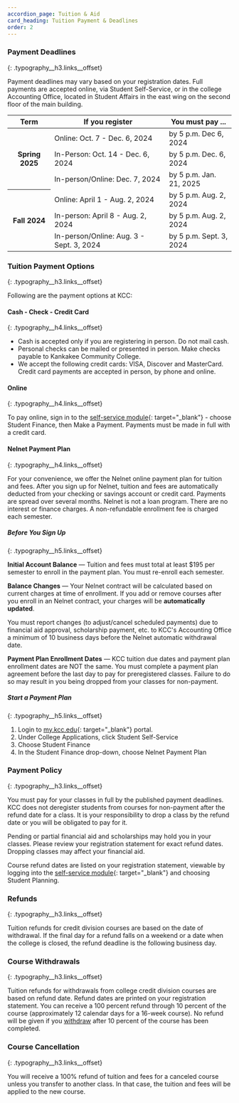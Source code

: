 ```yaml
---
accordion_page: Tuition & Aid
card_heading: Tuition Payment & Deadlines
order: 2
---
```

### Payment Deadlines
{: .typography__h3.links__offset}

Payment deadlines may vary based on your registration dates. Full payments are accepted online, via Student Self-Service, or in the college Accounting Office, located in Student Affairs in the east wing on the second floor of the main building.

<table class="table table-striped">
  <thead>
    <tr>
      <th>Term</th>
      <th>If you register</th>
      <th>You must pay ...</th>
    </tr>
  </thead>
  <tbody>
    <tr>
      <th rowspan="3">Spring 2025</th>
      <td>Online: Oct. 7 - Dec. 6, 2024</td>
      <td>by 5 p.m. Dec 6, 2024</td>
    </tr>
    <tr>
      <td>In-Person: Oct. 14 - Dec. 6, 2024</td>
      <td>by 5 p.m. Dec. 6, 2024</td>
    </tr>
    <tr>
      <td>In-person/Online: Dec. 7, 2024</td>
      <td>by 5 p.m. Jan. 21, 2025</td>
    </tr>
    <tr>
      <th rowspan="3">Fall 2024</th>
      <td>Online: April 1 - Aug. 2, 2024</td>
      <td>by 5 p.m. Aug. 2, 2024</td>
    </tr>
    <tr>
      <td>In-person:  April 8 - Aug. 2, 2024</td>
      <td>by 5 p.m. Aug. 2, 2024</td>
    </tr>
    <tr>
      <td>In-person/Online:  Aug. 3 - Sept. 3, 2024</td>
      <td>by 5 p.m. Sept. 3, 2024</td>
    </tr>
  </tbody>
</table>

### Tuition Payment Options
{: .typography__h3.links__offset}

Following are the payment options at KCC:

#### Cash - Check - Credit Card
{: .typography__h4.links__offset}

* Cash is accepted only if you are registering in person. Do not mail cash.
* Personal checks can be mailed or presented in person. Make checks payable to Kankakee Community College.
* We accept the following credit cards: VISA, Discover and MasterCard. Credit card payments are accepted in person, by phone and online.

#### Online
{: .typography__h4.links__offset}

To pay online, sign in to the [self-service module](https://selfservice.kcc.edu/Student/Account/Login?ReturnUrl=/Student?hideProxyDialog%3dfalse&amp;hideProxyDialog=false){: target="_blank"} - choose Student Finance, then Make a Payment. Payments must be made in full with a credit card.

#### Nelnet Payment Plan
{: .typography__h4.links__offset}

For your convenience, we offer the Nelnet online payment plan for tuition and fees. After you sign up for Nelnet, tuition and fees are automatically deducted from your checking or savings account or credit card. Payments are spread over several months. Nelnet is not a loan program. There are no interest or finance charges. A non-refundable enrollment fee is charged each semester.

##### Before You Sign Up
{: .typography__h5.links__offset}

**Initial Account Balance** — Tuition and fees must total at least $195 per semester to enroll in the payment plan. You must re-enroll each semester.

**Balance Changes** — Your Nelnet contract will be calculated based on current charges at time of enrollment. If you add or remove courses after you enroll in an Nelnet contract, your charges will be **automatically updated**.

You must report changes (to adjust/cancel scheduled payments) due to financial aid approval, scholarship payment, etc. to KCC's Accounting Office a minimum of 10 business days before the Nelnet automatic withdrawal date.

**Payment Plan Enrollment Dates** — KCC tuition due dates and payment plan enrollment dates are NOT the same. You must complete a payment plan agreement before the last day to pay for preregistered classes. Failure to do so may result in you being dropped from your classes for non-payment.

##### Start a Payment Plan
{: .typography__h5.links__offset}

1. Login to [my.kcc.edu](https://my.kcc.edu/){: target="_blank"} portal.
2. Under College Applications, click Student Self-Service
3. Choose Student Finance
4. In the Student Finance drop-down, choose Nelnet Payment Plan

### Payment Policy
{: .typography__h3.links__offset}

You must pay for your classes in full by the published payment deadlines. KCC does not deregister students from courses for non-payment after the refund date for a class. It is your responsibility to drop a class by the refund date or you will be obligated to pay for it.

Pending or partial financial aid and scholarships may hold you in your classes. Please review your registration statement for exact refund dates. Dropping classes may affect your financial aid.

Course refund dates are listed on your registration statement, viewable by logging into the [self-service module](https://selfservice.kcc.edu/Student/Account/Login?ReturnUrl=/Student?hideProxyDialog%3dfalse&amp;hideProxyDialog=false){: target="_blank"} and choosing Student Planning.

### Refunds
{: .typography__h3.links__offset}

Tuition refunds for credit division courses are based on the date of withdrawal. If the final day for a refund falls on a weekend or a date when the college is closed, the refund deadline is the following business day.

### Course Withdrawals
{: .typography__h3.links__offset}

Tuition refunds for withdrawals from college credit division courses are based on refund date. Refund dates are printed on your registration statement. You can receive a 100 percent refund through 10 percent of the course (approximately 12 calendar days for a 16-week course). No refund will be given if you [withdraw](/academics/register) after 10 percent of the course has been completed.

### Course Cancellation
{: .typography__h3.links__offset}

You will receive a 100% refund of tuition and fees for a canceled course unless you transfer to another class. In that case, the tuition and fees will be applied to the new course.
